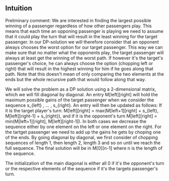 ## Intuition

Preliminary comment: We are interested in finding the largest possible winning of a passenger regardless of how other passengers play. This means that each time an opponing passenger is playing we need to assume that it could play the turn that will result in the least winning for the target passenger. In our DP-solution we will therefore consider that an opponent always chooses the worst option for our target passenger. This way we can make sure that no matter what the opponents play, the target passenger will always at least get the winning of the worst path.
If however it's the target's passenger's choice, he can always choose the option (chopping left or right) that will result in the highest winning for him if he goes along that path. Note that this doesn't mean of only comparing the two elements at the ends but the whole recursive path that would follow along that way.

We will solve the problem as a DP solution using a 2-dimensional matrix, which we will fill diagonal by diagonal. An entry M[left][right] will hold the maximum possible gains of the target passenger when we consider the sequence s_{left} , ... , s_{right}. An entry will then be updated as follows: If it is the target player's turn: M[left][right] = max(M[left+1][right] + s_{left}, M[left][right-1] + s_{right}), and if it is the opponent's turn M[left][right] = min(M[left+1][right], M[left][right-1]). In both cases we decrease the sequence either by one element on the left or one element on the right. For the tartget passenger we need to add up the gains he gets by choping one of the ends. By going diagonal by diagonal, we first consider of chopping sequences of length 1, then length 2, length 3 and so on until we reach the full sequence. The final solution will be in M[0][n-1] where n is the length of the sequence.

The initialization of the main diagonal is either all 0 if it's the opponent's turn or the respective elements of the sequence if it's the targets passenger's turn.